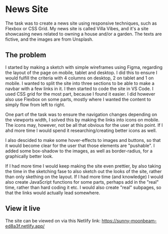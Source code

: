 # News Site

The task was to create a news site using responsive techniques, such as Flexbox or CSS Grid. My news site is called Villa Vibes, and it's a site showcasing news related to owning a house and/or a garden. The texts are fictive, and the images are from Unsplash. 

## The problem

I started by making a sketch with simple wireframes using Figma, regarding the layout of the page on mobile, tablet and desktop. I did this to ensure I would fulfill the criteria with 4 columns on desktop, 2 on tablet and 1 on mobile. I wanted to split the site into three sections to be able to make a navbar with a few links in it. I then started to code the site in VS Code. I used CSS grid for the most part, because I found it easier. I did however also use Flexbox on some parts, mostly where I wanted the content to simply flow from left to right.

One part of the task was to ensure the navigation changes depending on the viewports width, I solved this by making the links into icons on mobile. The icons may, however, not be all that obvious for the user at this point. If I ahd more time I would spend it researching/creating better icons as well. 

I also descided to make some hover-effects to images and buttons, so that it would become clear for the user that those elements are "pushable". I added some box-shadow to the images, as well as border-radius, for a graphically better look. 

If I had more time I would keep making the site even prettier, by also taking the time in the sketching fase to also sketch out the looks of the site, rather than only skething on the layout. If I had more time (and knowledge) I would also create JavaScript functions for some parts, perhaps add in the "real" time, rather than hard coding it etc. I would also create "real" subpages, so that the links would actually lead somewhere. 

## View it live
The site can be viewed on via this Netlify link: https://sunny-moonbeam-ed8a3f.netlify.app/ 
